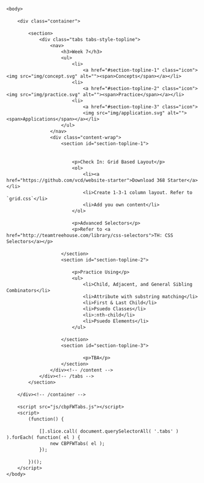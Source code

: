 
	<body>

		<div class="container">

			<section>
				<div class="tabs tabs-style-topline">
					<nav>
						<h3>Week 7</h3>
						<ul>
							<li>
								<a href="#section-topline-1" class="icon"><img src="img/concept.svg" alt=""><span>Concepts</span></a></li>
							<li>
								<a href="#section-topline-2" class="icon"><img src="img/practice.svg" alt=""><span>Practice</span></a></li>
							<li>
								<a href="#section-topline-3" class="icon">
								<img src="img/application.svg" alt=""><span>Applications</span></a></li>
						</ul>
					</nav>
					<div class="content-wrap">
						<section id="section-topline-1">
							

							<p>Check In: Grid Based Layout</p>
							<ol>
								<li><a href="https://github.com/vcd/website-starter">Download 368 Starter</a></li>
								<li>Create 1-3-1 column layout. Refer to `grid.css`</li>
								<li>Add you own content</li>
							</ol>
							
							<p>Advanced Selectors</p>
							<p>Refer to <a href="http://teamtreehouse.com/library/css-selectors">TH: CSS Selectors</a></p>

						</section>
						<section id="section-topline-2">
							
							<p>Practice Using</p>	
							<ul>
								<li>Child, Adjacent, and General Sibling Combinators</li>
								<li>Attribute with substring matching</li>
								<li>First & Last Child</li>
								<li>Psuedo Classes</li>
								<li>:nth-child</li>
								<li>Psuedo Elements</li>
							</ul>

						</section>
						<section id="section-topline-3">

								<p>TBA</p>
						</section>
					</div><!-- /content -->
				</div><!-- /tabs -->
			</section>

		</div><!-- /container -->

		<script src="js/cbpFWTabs.js"></script>
		<script>
			(function() {

				[].slice.call( document.querySelectorAll( '.tabs' ) ).forEach( function( el ) {
					new CBPFWTabs( el );
				});

			})();
		</script>
	</body>
</html>